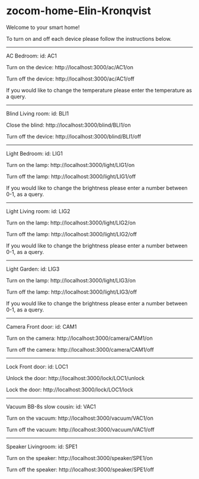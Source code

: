 # zocom-home-Elin-Kronqvist
 
Welcome to your smart home!

To turn on and off each device please follow the instructions below.

--------------------------------------------------------

AC Bedroom:
id: AC1

Turn on the device:
http://localhost:3000/ac/AC1/on

Turn off the device:
http://localhost:3000/ac/AC1/off

If you would like to change the temperature please enter the temperature as a query.

--------------------------------------------------------

Blind Living room:
id: BLI1

Close the blind:
http://localhost:3000/blind/BLI1/on

Turn off the device:
http://localhost:3000/blind/BLI1/off

--------------------------------------------------------

Light Bedroom:
id: LIG1

Turn on the lamp:
http://localhost:3000/light/LIG1/on

Turn off the lamp:
http://localhost:3000/light/LIG1/off

If you would like to change the brightness please enter a number between 0-1, as a query.

--------------------------------------------------------

Light Living room:
id: LIG2

Turn on the lamp:
http://localhost:3000/light/LIG2/on

Turn off the lamp:
http://localhost:3000/light/LIG2/off

If you would like to change the brightness please enter a number between 0-1, as a query.

--------------------------------------------------------

Light Garden:
id: LIG3

Turn on the lamp:
http://localhost:3000/light/LIG3/on

Turn off the lamp:
http://localhost:3000/light/LIG3/off

If you would like to change the brightness please enter a number between 0-1, as a query.

--------------------------------------------------------

Camera Front door:
id: CAM1

Turn on the camera:
http://localhost:3000/camera/CAM1/on

Turn off the camera:
http://localhost:3000/camera/CAM1/off

--------------------------------------------------------

Lock Front door:
id: LOC1

Unlock the door:
http://localhost:3000/lock/LOC1/unlock

Lock the door:
http://localhost:3000/lock/LOC1/lock

--------------------------------------------------------

Vacuum BB-8s slow cousin:
id: VAC1

Turn on the vacuum:
http://localhost:3000/vacuum/VAC1/on

Turn off the vacuum:
http://localhost:3000/vacuum/VAC1/off

--------------------------------------------------------

Speaker Livingroom:
id: SPE1

Turn on the speaker:
http://localhost:3000/speaker/SPE1/on

Turn off the speaker:
http://localhost:3000/speaker/SPE1/off